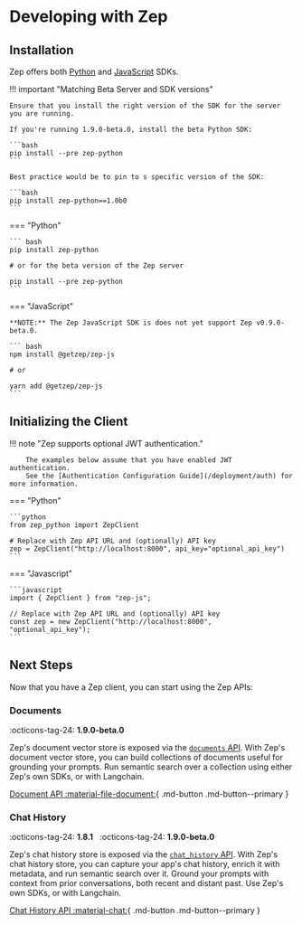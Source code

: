 # Developing with Zep

## Installation

Zep offers both [Python](https://github.com/getzep/zep-python) and [JavaScript](https://github.com/getzep/zep-js) SDKs.

!!! important "Matching Beta Server and SDK versions"

    Ensure that you install the right version of the SDK for the server you are running.

    If you're running 1.9.0-beta.0, install the beta Python SDK:

    ```bash
    pip install --pre zep-python
    ```

    Best practice would be to pin to s specific version of the SDK:

    ```bash
    pip install zep-python==1.0b0
    ```

=== "Python"

    ``` bash
    pip install zep-python

    # or for the beta version of the Zep server

    pip install --pre zep-python
    ```

=== "JavaScript"

    **NOTE:** The Zep JavaScript SDK is does not yet support Zep v0.9.0-beta.0.

    ``` bash
    npm install @getzep/zep-js

    # or

    yarn add @getzep/zep-js
    ```

## Initializing the Client

!!! note "Zep supports optional JWT authentication."
    
        The examples below assume that you have enabled JWT authentication.
        See the [Authentication Configuration Guide](/deployment/auth) for more information.

=== "Python"

    ```python
    from zep_python import ZepClient

    # Replace with Zep API URL and (optionally) API key
    zep = ZepClient("http://localhost:8000", api_key="optional_api_key") 
    ```

=== "Javascript"

    ```javascript
    import { ZepClient } from "zep-js";

    // Replace with Zep API URL and (optionally) API key
    const zep = new ZepClient("http://localhost:8000", "optional_api_key"); 
    ```

## Next Steps

Now that you have a Zep client, you can start using the Zep APIs:

### Documents

:octicons-tag-24: **1.9.0-beta.0**

Zep's document vector store is exposed via the [`documents` API](/sdk/documents). With Zep's document vector store, you can build 
collections of documents useful for grounding your prompts. Run semantic search over a collection using either Zep's 
own SDKs, or with Langchain.

[Document API :material-file-document:](/sdk/documents){ .md-button .md-button--primary } 

### Chat History
:octicons-tag-24: **1.8.1** &nbsp; :octicons-tag-24: **1.9.0-beta.0**

Zep's chat history store is exposed via the [`chat_history` API](/sdk/chat_history). With Zep's chat history store, you can
capture your app's chat history, enrich it with metadata, and run semantic search over it. Ground your prompts with 
context from prior conversations, both recent and distant past. Use Zep's own SDKs, or with Langchain.

[Chat History API :material-chat:](/sdk/chat_history){ .md-button .md-button--primary }


